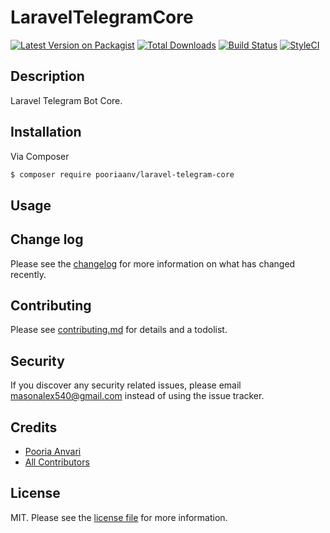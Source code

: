 # LaravelTelegramCore

[![Latest Version on Packagist][ico-version]][link-packagist]
[![Total Downloads][ico-downloads]][link-downloads]
[![Build Status][ico-travis]][link-travis]
[![StyleCI][ico-styleci]][link-styleci]

## Description

Laravel Telegram Bot Core.

## Installation

Via Composer

``` bash
$ composer require pooriaanv/laravel-telegram-core
```

## Usage

## Change log

Please see the [changelog](changelog.md) for more information on what has changed recently.

## Contributing

Please see [contributing.md](contributing.md) for details and a todolist.

## Security

If you discover any security related issues, please email masonalex540@gmail.com instead of using the issue tracker.

## Credits

- [Pooria Anvari][link-author]
- [All Contributors][link-contributors]

## License

MIT. Please see the [license file](license.md) for more information.

[ico-version]: https://img.shields.io/packagist/v/telegramcore/laraveltelegramcore.svg?style=flat-square
[ico-downloads]: https://img.shields.io/packagist/dt/telegramcore/laraveltelegramcore.svg?style=flat-square
[ico-travis]: https://img.shields.io/travis/telegramcore/laraveltelegramcore/master.svg?style=flat-square
[ico-styleci]: https://styleci.io/repos/12345678/shield

[link-packagist]: https://packagist.org/packages/telegramcore/laraveltelegramcore
[link-downloads]: https://packagist.org/packages/telegramcore/laraveltelegramcore
[link-travis]: https://travis-ci.org/telegramcore/laraveltelegramcore
[link-styleci]: https://styleci.io/repos/12345678
[link-author]: https://github.com/pooriaanv
[link-contributors]: ../../contributors
